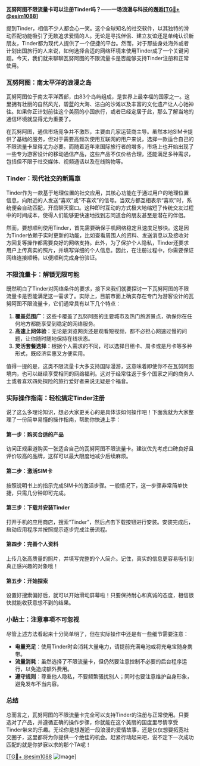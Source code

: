 **瓦努阿图不限流量卡可以注册Tinder吗？——一场浪漫与科技的邂逅[[TG💪+ @esim1088](https://t.me/s/esim1088)]**

提到Tinder，相信不少人都会心一笑。这个全球知名的社交软件，以其独特的滑动匹配功能吸引了无数追求爱情的人。无论是寻找伴侣、建立友谊还是单纯认识新朋友，Tinder都为现代人提供了一个便捷的平台。然而，对于那些身处海外或者计划出国旅行的人来说，如何选择合适的网络环境来使用Tinder成了一个关键问题。今天，我们就来聊聊瓦努阿图的不限流量卡是否能够支持Tinder注册和正常使用。

### 瓦努阿图：南太平洋的浪漫之岛

瓦努阿图位于南太平洋西部，由83个岛屿组成，是世界上最幸福的国家之一。这里拥有壮丽的自然风光，碧蓝的大海、洁白的沙滩以及丰富的文化遗产让人心驰神往。如果你正计划前往这个美丽的小国旅行，或者已经定居于此，那么了解当地的通信环境就显得尤为重要了。

在瓦努阿图，通信市场竞争并不激烈，主要由几家运营商主导。虽然本地SIM卡提供了基础的服务，但对于需要高频次使用互联网的用户来说，选择一款适合自己的不限流量卡显得尤为必要。而随着近年来国际旅行者的增多，市场上也开始出现了一些专为游客设计的移动通信产品，这些产品不仅价格合理，还能满足多种需求，包括但不限于社交媒体、视频通话以及在线购物等。

### Tinder：现代社交的新篇章

Tinder作为一款基于地理位置的社交应用，其核心功能在于通过用户的地理位置信息，向附近的人发送“喜欢”或“不喜欢”的信号。当双方都互相表示“喜欢”时，系统便会自动匹配，开启聊天窗口。这种即时互动的方式极大地缩短了传统交友过程中的时间成本，使得人们能够更快速地找到志同道合的朋友甚至是潜在的伴侣。

然而，要想顺利使用Tinder，首先需要确保手机网络稳定且速度足够快。这是因为Tinder依赖于实时更新的功能，比如查看周围人的资料、发送消息以及接收对方回复等操作都需要良好的网络支持。此外，为了保护个人隐私，Tinder还要求用户上传真实的照片，并填写详细的个人信息。因此，在注册过程中，你需要保证网络连接顺畅，以便顺利完成身份验证。

### 不限流量卡：解锁无限可能

既然明白了Tinder对网络条件的要求，接下来我们就要探讨一下瓦努阿图的不限流量卡是否能满足这一需求了。实际上，目前市面上确实存在专门为游客设计的瓦努阿图不限流量卡，它们通常具有以下几个特点：

1. **覆盖范围广**：这些卡覆盖了瓦努阿图的主要城市及热门旅游景点，确保你在任何地方都能享受到稳定的网络服务。
2. **高速上网体验**：无论是浏览网页还是观看短视频，都不必担心网速过慢的问题，让你随时随地保持在线状态。
3. **灵活套餐选择**：根据个人需求的不同，可以选择日租卡、周卡或是月卡等多种形式，既经济实惠又方便实用。

值得一提的是，这类不限流量卡大多支持国际漫游，这意味着即使你不在瓦努阿图境内，也可以继续享受相同的网络福利。这对于经常往返于多个国家之间的商务人士或者喜欢四处探险的旅行爱好者来说无疑是个福音。

### 实际操作指南：轻松搞定Tinder注册

说了这么多理论知识，想必大家更关心的是具体该如何操作吧！下面我就为大家整理了一份简单易懂的操作指南，帮助你快速上手：

#### 第一步：购买合适的产品
访问正规渠道购买一张适合自己的瓦努阿图不限流量卡。建议优先考虑口碑良好且评价较高的品牌，这样可以最大限度地减少后续麻烦。

#### 第二步：激活SIM卡
按照说明书上的指示完成SIM卡的激活步骤。一般情况下，这一步骤非常简单快捷，只需几分钟即可完成。

#### 第三步：下载并安装Tinder
打开手机的应用商店，搜索“Tinder”，然后点击下载按钮进行安装。安装完成后，启动应用程序并按照提示逐步完成注册流程。

#### 第四步：完善个人资料
上传几张高质量的照片，并填写完整的个人简介。记住，真实的信息更容易吸引到真正感兴趣的对象哦！

#### 第五步：开始探索
设置好搜索偏好后，就可以开始滑动屏幕啦！只要保持耐心和真诚的态度，相信很快就能收获意想不到的结果。

### 小贴士：注意事项不可忽视

尽管上述方法看起来十分简单明了，但在实际操作中还是有一些细节需要注意：

- **电量充足**：使用Tinder时会消耗大量电力，请提前充满电池或将充电宝随身携带。
- **流量消耗**：虽然选择了不限流量卡，但仍然要注意控制不必要的后台程序运行，以免造成额外费用。
- **遵守规则**：尊重他人隐私，不要频繁骚扰别人；同时也要注意维护自身形象，避免发布不当内容。

### 总结

总而言之，瓦努阿图的不限流量卡完全可以支持Tinder的注册与正常使用。只要选对了产品，并遵循正确的操作步骤，你就能在这个美丽的国度里尽情享受Tinder带来的乐趣。无论你是想邂逅一段浪漫的爱情故事，还是仅仅想要拓宽社交圈子，这里都将为你提供一个绝佳的机会。赶紧行动起来吧，说不定下一次成功匹配的就是你梦寐以求的那个TA呢！

[[TG💪+ @esim1088](https://t.me/s/esim1088) ![Image](https://i.postimg.cc/4NQfJmqS/Snipaste-2025-05-13-00-14-12.png)]